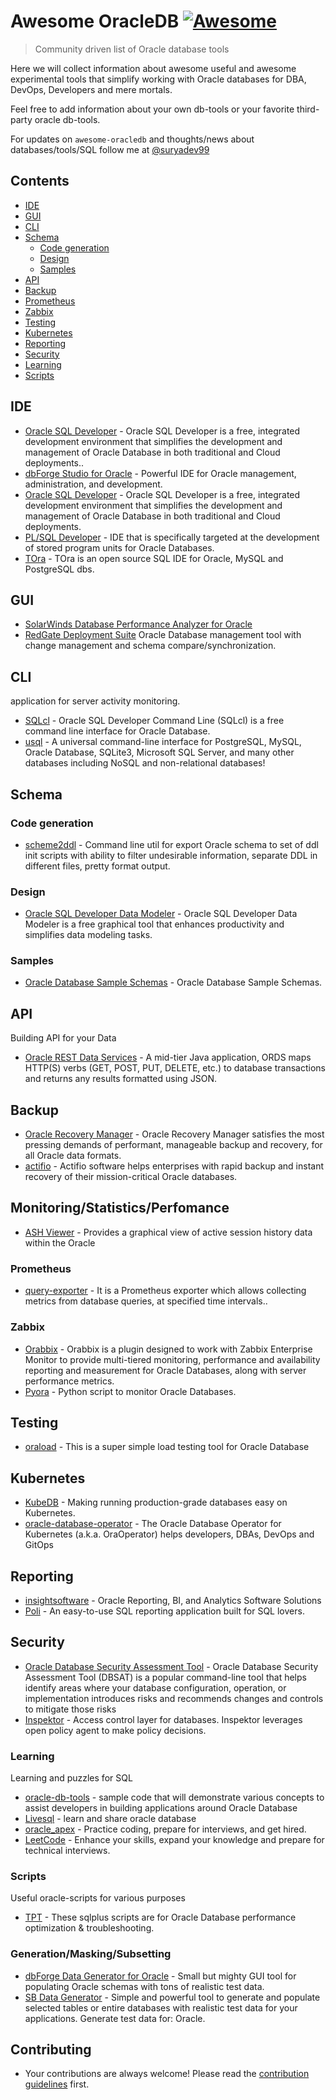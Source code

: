 # Awesome OracleDB [![Awesome](https://awesome.re/badge.svg)](https://awesome.re)

> Community driven list of Oracle database tools

Here we will collect information about awesome useful and awesome experimental tools that simplify working with Oracle databases for DBA, DevOps, Developers and mere mortals.

Feel free to add information about your own db-tools or your favorite third-party oracle db-tools.

For updates on `awesome-oracledb` and thoughts/news about databases/tools/SQL follow me at [@suryadev99](https://twitter.com/suryadev_99)

## Contents
- [IDE](#ide)
- [GUI](#gui)
- [CLI](#cli)
- [Schema](#schema)
  - [Code generation](#code-generation)
  - [Design](#design)
  - [Samples](#samples)
- [API](#api)
- [Backup](#backup)
- [Prometheus](#prometheus)
- [Zabbix](#zabbix)
- [Testing](#testing)
- [Kubernetes](#kubernetes)
- [Reporting](#reporting)
- [Security](#security)
- [Learning](#learning)
- [Scripts](#scripts)

## IDE
- [Oracle SQL Developer](https://www.oracle.com/in/database/sqldeveloper/) - Oracle SQL Developer is a free, integrated development environment that simplifies the development and management of Oracle Database in both traditional and Cloud deployments..
- [dbForge Studio for Oracle](https://www.devart.com/dbforge/oracle/studio) - Powerful IDE for Oracle management, administration, and development.
- [Oracle SQL Developer](http://www.oracle.com/technetwork/developer-tools/sql-developer) - Oracle SQL Developer is a free, integrated development environment that simplifies the development and management of Oracle Database in both traditional and Cloud deployments.
- [PL/SQL Developer](https://www.allroundautomations.com/products/pl-sql-developer) - IDE that is specifically targeted at the development of stored program units for Oracle Databases.
- [TOra](https://github.com/tora-tool/tora) - TOra is an open source SQL IDE for Oracle, MySQL and PostgreSQL dbs.


## GUI
- [SolarWinds Database Performance Analyzer for Oracle](https://www.solarwinds.com/database-performance-analyzer-oracle-monitoring-tuning)
- [RedGate Deployment Suite](https://www.red-gate.com/hub/product-learning/deployment-suite-for-oracle) Oracle Database management tool with change management and schema compare/synchronization.


## CLI
application for server activity monitoring.
- [SQLcl](http://www.oracle.com/technetwork/developer-tools/sqlcl/overview/index.html) - Oracle SQL Developer Command Line (SQLcl) is a free command line interface for Oracle Database.
- [usql](https://github.com/xo/usql) - A universal command-line interface for PostgreSQL, MySQL, Oracle Database, SQLite3, Microsoft SQL Server, and many other databases including NoSQL and non-relational databases!



## Schema

### Code generation
- [scheme2ddl](https://github.com/qwazer/scheme2ddl) - Command line util for export Oracle schema to set of ddl init scripts with ability to filter undesirable information, separate DDL in different files, pretty format output.


### Design
- [Oracle SQL Developer Data Modeler](http://www.oracle.com/technetwork/developer-tools/datamodeler/overview/index.html) - Oracle SQL Developer Data Modeler is a free graphical tool that enhances productivity and simplifies data modeling tasks.

### Samples
- [Oracle Database Sample Schemas](https://github.com/oracle/db-sample-schemas) - Oracle Database Sample Schemas.


## API
Building API for your Data
- [Oracle REST Data Services](http://www.oracle.com/technetwork/developer-tools/rest-data-services) - A mid-tier Java application, ORDS maps HTTP(S) verbs (GET, POST, PUT, DELETE, etc.) to database transactions and returns any results formatted using JSON.


## Backup
- [Oracle Recovery Manager](https://www.oracle.com/de/database/technologies/high-availability/rman.html) - Oracle Recovery Manager satisfies the most pressing demands of performant, manageable backup and recovery, for all Oracle data formats.
- [actifio](https://www.actifio.com/solutions/database/oracle/backup-recovery/) - Actifio software helps enterprises with rapid backup and instant recovery of their mission-critical Oracle databases.


## Monitoring/Statistics/Perfomance
- [ASH Viewer](https://github.com/akardapolov/ASH-Viewer) - Provides a graphical view of active session history data within the Oracle

### Prometheus
- [query-exporter](https://github.com/albertodonato/query-exporter) - It is a Prometheus exporter which allows collecting metrics from database queries, at specified time intervals..

### Zabbix
- [Orabbix](http://www.smartmarmot.com/wiki/index.php?title=Orabbix) - Orabbix is a plugin designed to work with Zabbix Enterprise Monitor to provide multi-tiered monitoring, performance and availability reporting and measurement for Oracle Databases, along with server performance metrics.
- [Pyora](https://github.com/bicofino/Pyora) - Python script to monitor Oracle Databases.


## Testing
- [oraload](https://github.com/nkjm/oraload) - This is a super simple load testing tool for Oracle Database


## Kubernetes
- [KubeDB](https://kubedb.com) - Making running production-grade databases easy on Kubernetes.
- [oracle-database-operator](https://github.com/oracle/oracle-database-operator) - The Oracle Database Operator for Kubernetes (a.k.a. OraOperator) helps developers, DBAs, DevOps and GitOps


## Reporting
- [insightsoftware](https://insightsoftware.com/oracle/) - Oracle Reporting, BI, and Analytics Software Solutions
- [Poli](https://github.com/shzlw/poli) - An easy-to-use SQL reporting application built for SQL lovers.



## Security
- [Oracle Database Security Assessment Tool](https://www.oracle.com/in/database/technologies/security/dbsat.html) - Oracle Database Security Assessment Tool (DBSAT) is a popular command-line tool that helps identify areas where your database configuration, operation, or implementation introduces risks and recommends changes and controls to mitigate those risks
- [Inspektor](https://github.com/poonai/inspektor) - Access control layer for databases. Inspektor leverages open policy agent to make policy decisions.



### Learning
Learning and puzzles for SQL
- [oracle-db-tools](https://github.com/oracle/oracle-db-tools) - sample code that will demonstrate various concepts to assist developers in building applications around Oracle Database
- [Livesql](https://livesql.oracle.com/apex/) - learn and share oracle database
- [oracle_apex](https://www.hackerrank.com/skills-directory/oracle_apex) - Practice coding, prepare for interviews, and get hired.
- [LeetCode](https://leetcode.com/problemset/database) - Enhance your skills, expand your knowledge and prepare for technical interviews.


### Scripts
Useful oracle-scripts for various purposes
- [TPT](https://github.com/tanelpoder/tpt-oracle) - These sqlplus scripts are for Oracle Database performance optimization & troubleshooting.



### Generation/Masking/Subsetting
- [dbForge Data Generator for Oracle](https://www.devart.com/dbforge/oracle/data-generator) - Small but mighty GUI tool for populating Oracle schemas with tons of realistic test data.
- [SB Data Generator](https://soft-builder.com/sb-data-generator) - Simple and powerful tool to generate and populate selected tables or entire databases with realistic test data for your applications. Generate test data for: Oracle.

## Contributing
- Your contributions are always welcome! Please read the [contribution guidelines](contributing.md) first.
